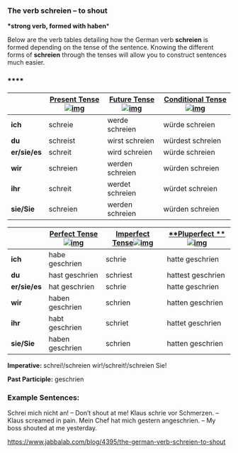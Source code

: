 ### The verb schreien – to shout

**\*strong verb, formed with haben***

Below are the verb tables detailing how the German verb **schreien** is formed depending on the tense of the sentence. Knowing the different forms of **schreien** through the tenses will allow you to construct sentences much easier.

### ****

|               | [**Present Tense**![img](https://www.jabbalab.com/images/qm.jpg)](http://www.jabbalab.com/blog/880/how-german-verbs-work-in-the-present-tense-part-1) | [**Future Tense**![img](https://www.jabbalab.com/images/qm.jpg)](http://www.jabbalab.com/blog/1126/german-future-tense-and-how-to-use-it) | [**Conditional Tense**![img](https://www.jabbalab.com/images/qm.jpg)](http://www.jabbalab.com/blog/1160/german-conditional-tense-what-it-is-and-how-to-use-it) |
| ------------- | ---------------------------------------- | ---------------------------------------- | ---------------------------------------- |
| **ich**       | schreie                                  | werde schreien                           | würde schreien                           |
| **du**        | schreist                                 | wirst schreien                           | würdest schreien                         |
| **er/sie/es** | schreit                                  | wird schreien                            | würde schreien                           |
| **wir**       | schreien                                 | werden schreien                          | würden schreien                          |
| **ihr**       | schreit                                  | werdet schreien                          | würdet schreien                          |
| **sie/Sie**   | schreien                                 | werden schreien                          | würden schreien                          |

 

|               | [Perfect Tense![img](https://www.jabbalab.com/images/qm.jpg)](http://www.jabbalab.com/blog/1011/past-tense-german-how-to-talk-about-the-past-in-german) | [**Imperfect Tense**![img](https://www.jabbalab.com/images/qm.jpg)](http://www.jabbalab.com/blog/1028/past-tense-german-the-imperfect-tense) | [**Pluperfect **![img](https://www.jabbalab.com/images/qm.jpg)](http://www.jabbalab.com/blog/1207/german-past-tense-%E2%80%93-the-pluperfect-tense) |
| ------------- | ---------------------------------------- | ---------------------------------------- | ---------------------------------------- |
| **ich**       | habe geschrien                           | schrie                                   | hatte geschrien                          |
| **du**        | hast geschrien                           | schriest                                 | hattest geschrien                        |
| **er/sie/es** | hat geschrien                            | schrie                                   | hatte geschrien                          |
| **wir**       | haben geschrien                          | schrien                                  | hatten geschrien                         |
| **ihr**       | habt geschrien                           | schriet                                  | hattet geschrien                         |
| **sie/Sie**   | haben geschrien                          | schrien                                  | hatten geschrien                         |

**Imperative:** schrei!/schreien wir!/schreit!/schreien Sie!

**Past Participle:** geschrien

### Example Sentences:

Schrei mich nicht an! – Don’t shout at me!
Klaus schrie vor Schmerzen. – Klaus screamed in pain.
Mein Chef hat mich gestern angeschrien. – My boss shouted at me yesterday.



https://www.jabbalab.com/blog/4395/the-german-verb-schreien-to-shout